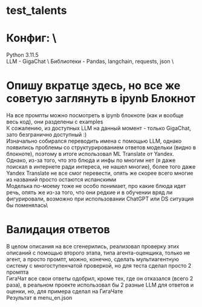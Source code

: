 # test_talents
# Конфиг: \
Python 3.11.5 \
LLM - GigaChat \ 
Библиотеки - Pandas, langchain, requests, json \ 
# Опишу вкратце здесь, но все же советую заглянуть в ipynb Блокнот 
На все промпты можно посмотреть в ipynb блокноте (как и вообще весь код), они разделены с examples \
К сожалению, из доступных LLM на данный момент - только GigaChat, зато безгранично доступный :) \
Изначально собирался переводить имена с помощью LLM, однако появились проблемы со структурированием ответов модельки (видно в блокноте), поэтому в итоге использовал ML Translate от Yandex. \
Однако, из-за того, что это блюда и инфы по многим нет (я даже поискал в интернете ради интереса, не нашел многие), более того даже Yandex Translate не все смог перевести, опять же скорее всего многие из названий просто остаются испанскими \
Моделька по-моему тоже не особо понимает, про какие блюда идет речь, опять же из-за того, что они редкие и в обучении вряд ли фигурировали, возможно при использовании ChatGPT или DS ситуация бы поменялась\
# Валидация ответов
В целом описания на все сгенерились, реализовал проверку этих описаний с помощью второго этапа, типа агента-оценщика, только не агент, а просто промпт, можно, конечно, сделать мультиагентную систему с многоступенчатой проверкой, но для теста сделал просто 2 промпта \
ГигаЧат все свои ответы одобрил, кроме тех, где он отказался (всего 2 раза), в реальном проекте использовал бы 2 разные LLM для ответов и оценки, но, для примера сделал на ГигаЧате \
Результат в menu_en.json

